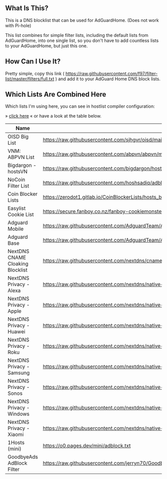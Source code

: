 ## What Is This?

This is a DNS blocklist that can be used for AdGuardHome. (Does not work with Pi-hole)

This list combines for simple filter lists, including the default lists from
AdGuardHome, into one single list, so you don't have to add countless lists to your
AdGuardHome, but just this one.

## How Can I Use It?

Pretty simple, copy this link
( <https://raw.githubusercontent.com/f97/filter-list/master/filters/full.txt> ) and
add it to your AdGuard Home DNS block lists.

## Which Lists Are Combined Here

Which lists I'm using here, you can see in hostlist compiler configuration:

» [click here](hostlist-compiler-config.json) « or have a look at the table below.

| Name                             | URL                                                                                                       |
| -------------------------------- | --------------------------------------------------------------------------------------------------------- |
| OISD Big List                    | <https://raw.githubusercontent.com/sjhgvr/oisd/main/oisd_big.txt>                                         |
| VNM: ABPVN List                  | <https://raw.githubusercontent.com/abpvn/abpvn/master/filter/abpvn.txt>                                   |
| Bigdargon - hostsVN              | <https://raw.githubusercontent.com/bigdargon/hostsVN/master/hosts>                                        |
| NoCoin Filter List               | <https://raw.githubusercontent.com/hoshsadiq/adblock-nocoin-list/master/hosts.txt>                        |
| Coin Blocker Lists               | <https://zerodot1.gitlab.io/CoinBlockerLists/hosts_browser>                                               |
| Easylist Cookie List             | <https://secure.fanboy.co.nz/fanboy-cookiemonster.txt>                                                    |
| Adguard Mobile                   | <https://raw.githubusercontent.com/AdguardTeam/AdguardFilters/master/MobileFilter/sections/adservers.txt> |
| Adguard Base                     | <https://raw.githubusercontent.com/AdguardTeam/AdguardFilters/master/BaseFilter/sections/adservers.txt>   |
| NextDNS CNAME Cloaking Blocklist | <https://raw.githubusercontent.com/nextdns/cname-cloaking-blocklist/master/domains>                       |
| NextDNS Privacy - Alexa          | <https://raw.githubusercontent.com/nextdns/native-tracking-domains/main/domains/alexa>                    |
| NextDNS Privacy - Apple          | <https://raw.githubusercontent.com/nextdns/native-tracking-domains/main/domains/apple>                    |
| NextDNS Privacy - Huawei         | <https://raw.githubusercontent.com/nextdns/native-tracking-domains/main/domains/huawei>                   |
| NextDNS Privacy - Roku           | <https://raw.githubusercontent.com/nextdns/native-tracking-domains/main/domains/roku>                     |
| NextDNS Privacy - Samsung        | <https://raw.githubusercontent.com/nextdns/native-tracking-domains/main/domains/samsung>                  |
| NextDNS Privacy - Sonos          | <https://raw.githubusercontent.com/nextdns/native-tracking-domains/main/domains/sonos>                    |
| NextDNS Privacy - Windows        | <https://raw.githubusercontent.com/nextdns/native-tracking-domains/main/domains/windows>                  |
| NextDNS Privacy - Xiaomi         | <https://raw.githubusercontent.com/nextdns/native-tracking-domains/main/domains/xiaomi>                   |
| 1Hosts (mini)                    | <https://o0.pages.dev/mini/adblock.txt>                                                                   |
| GoodbyeAds AdBlock Filter        | <https://raw.githubusercontent.com/jerryn70/GoodbyeAds/master/Formats/GoodbyeAds-AdBlock-Filter.txt>      |
